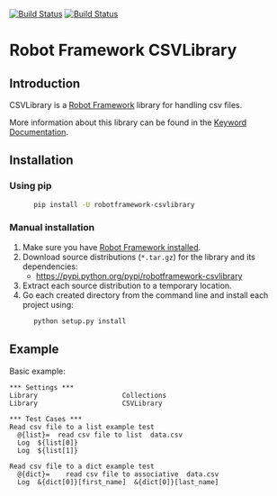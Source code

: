 [![Build Status](https://app.travis-ci.com/s4int/robotframework-CSVLibrary.svg?branch=master)](https://app.travis-ci.com/s4int/robotframework-CSVLibrary)
[![Build Status](https://img.shields.io/pypi/v/robotframework-CSVLibrary.svg?label=version)](https://pypi.python.org/pypi/robotframework-CSVLibrary)

# Robot Framework CSVLibrary
## Introduction
CSVLibrary is a [Robot Framework](http://robotframework.org/) library for handling csv files.

More information about this library can be found in the [Keyword Documentation](https://rawgit.com/s4int/robotframework-CSVLibrary/master/doc/CSVLibrary.html).

## Installation
### Using pip
```bash
      pip install -U robotframework-csvlibrary
```

### Manual installation
1. Make sure you have [Robot Framework installed](http://code.google.com/p/robotframework/wiki/Installation).
2. Download source distributions (`*.tar.gz`) for the library and its dependencies:
      - https://pypi.python.org/pypi/robotframework-csvlibrary
3. Extract each source distribution to a temporary location.
4. Go each created directory from the command line and install each project using:

```bash
      python setup.py install
```

## Example

Basic example:
```robotframework
*** Settings ***
Library                     Collections
Library                     CSVLibrary
    
*** Test Cases ***
Read csv file to a list example test
  @{list}=  read csv file to list  data.csv
  Log  ${list[0]}
  Log  ${list[1]}

Read csv file to a dict example test
  @{dict}=    read csv file to associative  data.csv
  Log  &{dict[0]}[first_name]  &{dict[0]}[last_name]
```

